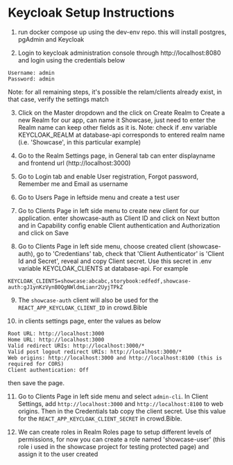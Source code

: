 # Keycloak Setup Instructions

1. run docker compose up using the dev-env repo. this will install postgres, pgAdmin and Keycloak

2. Login to keycloak administration console through http://localhost:8080 and login using the credentials below

```
Username: admin
Password: admin
```

Note: for all remaining steps, it's possible the relam/clients already exist, in that case, verify the settings match

3. Click on the Master dropdown and the click on Create Realm to Create a new Realm for our app, can name it Showcase, just need to enter the Realm name can keep other fields as it is.
Note: check if .env variable KEYCLOAK_REALM at database-api corresponds to entered realm name (i.e. 'Showcase', in this particular example)

4. Go to the Realm Settings page, in General tab can enter displayname and frontend url (http://localhost:3000)

5. Go to Login tab and enable User registration, Forgot password, Remember me and Email as username

6. Go to Users Page in leftside menu and create a test user

7. Go to Clients Page in left side menu to create new client for our application. enter showcase-auth as Client ID and click on Next button and in Capability config enable Client authentication and Authorization and click on Save

8. Go to Clients Page in left side menu, choose created client (showcase-auth), go to 'Credentians' tab, check that 'Client Authenticator' is 'Client Id and Secret', reveal and copy Client secret. Use this secret in .env variable KEYCLOAK_CLIENTS at database-api.
For example 
```
KEYCLOAK_CLIENTS=showcase:abcabc,storybook:edfedf,showcase-auth:gJ1ynKzVynB0QgNWldmLianr2UyjTPkZ
```

9. The `showcase-auth` client will also be used for the `REACT_APP_KEYCLOAK_CLIENT_ID` in crowd.Bible

10. in clients settings page, enter the values as below

```
Root URL: http://localhost:3000
Home URL: http://localhost:3000
Valid redirect URIs: http://localhost:3000/*
Valid post logout redirect URIs: http://localhost:3000/*
Web origins: http://localhost:3000 and http://localhost:8100 (this is required for CORS)
Client authentication: Off
```

then save the page.

11. Go to Clients Page in left side menu and select `admin-cli`. In Client Settings, add `http://localhost:3000` and `http://localhost:8100` to web origins. Then in the Credentials tab copy the client secret. Use this value for the `REACT_APP_KEYCLOAK_CLIENT_SECRET` in crowd.Bible.

12. We can create roles in Realm Roles page to setup different levels of permissions, for now you can create a role named 'showcase-user' (this role i used in the showcase project for testing protected page) and assign it to the user created
